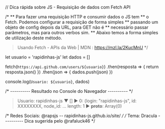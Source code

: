 // Dica rápida sobre JS -  Requisição de dados com Fetch API

/*
** Para fazer uma requisição HTTP e consumir dados o JS tem 
** o Fetch. Podemos configurar a requisição de forma simples
** passando um objeto de config depois da URL, para GET não é
** necessário passar parâmetros, mas para outros verbos sim. 
** Abaixo temos a forma simples de utilização deste método.

> Usando Fetch - APIs da Web | MDN : https://mzl.la/2KucMnU
*/

let usuario = 'rapidinhas-js'
let dados = []

fetch(`https://api.github.com/users/${usuario}`)
  .then(resposta => {
    return resposta.json()
  })
  .then(json => {
    dados.push(json)
  })

console.log(`Usuario: ${usuario}`, dados)

/* ---------- Resultado no Console do Navegador ---------- */

> Usuario: rapidinhas-js 
  ▼ []
    ► 0: {login: "rapidinhas-js", id: XXXXXXXX, node_id: ...
      length: 1
	► __proto__: Array(0)
          
/* Redes Sociais: @rapsjs -- rapidinhas-js.github.io/site/ */
/* Tema: Dracula ---------- Dica sugerida pelo @rafaluck46 */